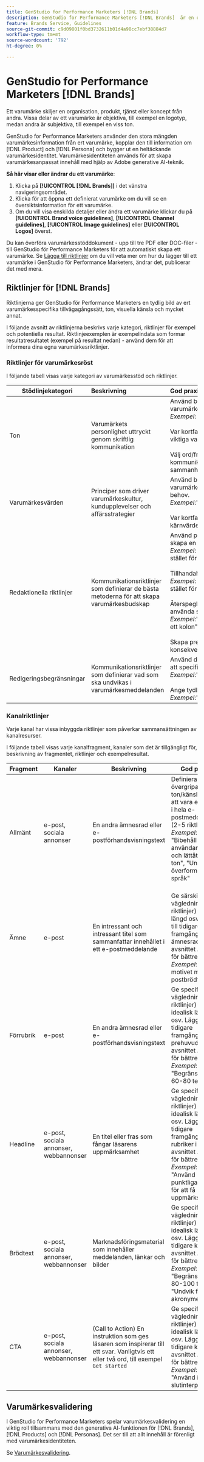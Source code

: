 ```yaml
---
title: GenStudio for Performance Marketers [!DNL Brands]
description: GenStudio for Performance Marketers [!DNL Brands]  är en omfattande samling varumärkesresurser - marknadsföringskopia, bilder, upplevelser med mera - som kan användas för att skapa varumärkesanpassat innehåll.
feature: Brands Service, Guidelines
source-git-commit: c9d09801f0bd3732611b01d4a98cc7ebf38884d7
workflow-type: tm+mt
source-wordcount: '792'
ht-degree: 0%

---
```



# GenStudio for Performance Marketers [!DNL Brands]

Ett varumärke skiljer en organisation, produkt, tjänst eller koncept från andra. Vissa delar av ett varumärke är objektiva, till exempel en logotyp, medan andra är subjektiva, till exempel en viss ton.

GenStudio for Performance Marketers använder den stora mängden varumärkesinformation från ert varumärke, kopplar den till information om [!DNL Product] och [!DNL Persona] och bygger ut en heltäckande varumärkesidentitet. Varumärkesidentiteten används för att skapa varumärkesanpassat innehåll med hjälp av Adobe generative AI-teknik.

**Så här visar eller ändrar du ett varumärke**:

1. Klicka på **[!UICONTROL [!DNL Brands]]** i det vänstra navigeringsområdet.
1. Klicka för att öppna ett definierat varumärke om du vill se en översiktsinformation för ett varumärke.
1. Om du vill visa enskilda detaljer eller ändra ett varumärke klickar du på **[!UICONTROL Brand voice guidelines]**, **[!UICONTROL Channel guidelines]**, **[!UICONTROL Image guidelines]** eller **[!UICONTROL Logos]** överst.

Du kan överföra varumärkesstöddokument - upp till tre PDF eller DOC-filer - till GenStudio för Performance Marketers för att automatiskt skapa ett varumärke. Se [Lägga till riktlinjer](add-guidelines.md) om du vill veta mer om hur du lägger till ett varumärke i GenStudio för Performance Marketers, ändrar det, publicerar det med mera.

## Riktlinjer för [!DNL Brands]

Riktlinjerna ger GenStudio för Performance Marketers en tydlig bild av ert varumärkesspecifika tillvägagångssätt, ton, visuella känsla och mycket annat.

I följande avsnitt av riktlinjerna beskrivs varje kategori, riktlinjer för exempel och potentiella resultat. Riktlinjeexemplen är exempelindata som formar resultatresultatet (exempel på resultat nedan) - använd dem för att informera dina egna varumärkesriktlinjer.

### Riktlinjer för varumärkesröst

I följande tabell visas varje kategori av varumärkesstöd och riktlinjer.

| Stödlinjekategori | Beskrivning | God praxis |
| ------------------| :---------- | :---------- |
| Ton | Varumärkets personlighet uttryckt genom skriftlig kommunikation | Använd beskrivande ord för att tydligt förmedla varumärkets känslor och ton. <br>_Exempel_: &quot;äkta&quot;, &quot;lekfull&quot;<br><br>Var kortfattad (3-6 riktlinjer) och fokusera på viktiga varumärkesattribut.<br><br>Välj ord/fraser som är konsekventa över alla kommunikationskanaler för att skapa en sammanhängande varumärkesidentitet. |
| Varumärkesvärden | Principer som driver varumärkeskultur, kundupplevelser och affärsstrategier | Använd beskrivande ord för att förmedla varumärkets uppdrag, vision och målgruppens behov. <br>_Exempel_:&quot;autenticitet&quot;,&quot;inspiration&quot;,&quot;progressiv&quot;<br><br>Var kortfattad (3-6 riktlinjer) och fokusera på kärnvärden/kärnteman. |
| Redaktionella riktlinjer | Kommunikationsriktlinjer som definierar de bästa metoderna för att skapa varumärkesbudskap | Använd positiva fraser (5-10 riktlinjer) för att skapa en stark grund.<br>_Exempel_: &quot;Använd enkelt, tillgängligt språk&quot; i stället för &quot;Undvik att använda jargon&quot;<br><br>Tillhandahåll tydlig och åtgärdbar vägledning. <br>_Exempel_: &quot;Behåll meningar under 20 ord&quot; i stället för &quot;Var kortfattad&quot;<br><br>Återspeglar ditt varumärkes stil, t.ex. genom att använda specifika syntaxinställningar. <br>_Exempel_:&quot;Använd ett långt tankstreck i stället för ett kolon&quot;,&quot;Använd skiftläge för mening&quot;<br><br>Skapa precisa riktlinjer som bibehåller en konsekvent layout för alla utdata. |
| Redigeringsbegränsningar | Kommunikationsriktlinjer som definierar vad som ska undvikas i varumärkesmeddelanden | Använd direkt negativ fras (5-10 riktlinjer) för att specificera vad som ska undvikas. <br>_Exempel_:&quot;Undvik att använda..&quot;<br><br>Ange tydlig och användbar vägledning. <br>_Exempel_:&quot;Undvik hetoriska frågor&quot; |

### Kanalriktlinjer

Varje kanal har vissa inbyggda riktlinjer som påverkar sammansättningen av kanalresurser.

I följande tabell visas varje kanalfragment, kanaler som det är tillgängligt för, beskrivning av fragmentet, riktlinjer och exempelresultat.

| Fragment | Kanaler | Beskrivning | God praxis |
| ------------------| --------- | --------- | -------- |
| Allmänt | e-post, sociala annonser | En andra ämnesrad eller e-postförhandsvisningstext | Definiera övergripande ton/känslor för att vara enhetliga i hela e-postmeddelandet (2-5 riktlinjer).<br>_Exempel_: &quot;Bibehåll en användarvänlig och lättåtkomlig ton&quot;, &quot;Undvik överformellt språk&quot;<br><br> |
| Ämne | e-post | En intressant och intressant titel som sammanfattar innehållet i ett e-postmeddelande | Ge särskild vägledning (2-5 riktlinjer) om ton, längd osv. Lägg till tidigare framgångsrika ämnesrader i avsnittet _Exempel_ för bättre kvalitet.<br>_Exempel_: &quot;Justera motivet med e-postbrödtext&quot; |
| Förrubrik | e-post | En andra ämnesrad eller e-postförhandsvisningstext | Ge specifik vägledning (2-5 riktlinjer) om ton, idealisk längd osv. Lägg till tidigare framgångsrika prehuvuden i avsnittet _Exempel_ för bättre kvalitet.<br>_Exempel_: &quot;Begränsa till 60-80 tecken&quot; |
| Headline | e-post, sociala annonser, webbannonser | En titel eller fras som fångar läsarens uppmärksamhet | Ge specifik vägledning (2-5 riktlinjer) om ton, idealisk längd osv. Lägg till tidigare framgångsrika rubriker i avsnittet _Exempel_ för bättre kvalitet.<br>_Exempel_: &quot;Använd punktliga satser för att få uppmärksamhet&quot; |
| Brödtext | e-post, sociala annonser, webbannonser | Marknadsföringsmaterial som innehåller meddelanden, länkar och bilder | Ge specifik vägledning (2-5 riktlinjer) om ton, idealisk längd osv. Lägg till en tidigare kopia i avsnittet _Exempel_ för bättre kvalitet.<br>_Exempel_: &quot;Begränsa till 80-100 tecken&quot;, &quot;Undvik för stora akronymer&quot; |
| CTA | e-post, sociala annonser, webbannonser | (Call to Action) En instruktion som ges läsaren som inspirerar till ett svar. Vanligtvis ett eller två ord, till exempel `Get started` | Ge specifik vägledning (2-5 riktlinjer) om ton, idealisk längd osv. Lägg till en tidigare kopia i avsnittet _Exempel_ för bättre kvalitet.<br>_Exempel_: &quot;Använd inte slutinterpunktion&quot; |

<!-- Not in M2.1 // ### Image guidelines

Images have certain inherent guidelines that influence image composition.

The following table shows each category of image guideline, description of the category, and example guideline entries.

You can create your own categories, like Photos, Product, or Illustration imagery, and provide detailed guidelines for each category.

| Guideline category    | Description | Guideline examples |
| ------------------ | :---------- | -------- |
|Composition    | Define objects, focal point, position, aspect ratio, framing, and depth-of-field | `Ensure images are visually punchy, Avoid dull colors/shading` |
| Background     | Set the stage by describing layouts, location, places | `Should be friendly and action-oriented` |
| Restrictions   | List requirements or avoidances | `Avoid political imagery or topics, Avoid black and gray imagery, Avoid images displaying extreme strife or stress` |
| Color and tone | Specify color or color theme, palette, color interpretation and accessibility | `Use bright and bold color palette, Ensure high contrast` |
| Lighting   | Describe how highlights and shadows affect different objects| `Use natural light, Avoid using shadows` |

![Image guidelines in GenStudio for Performance Marketers](/help/assets/image-guidelines.png){width="650" zoomable="yes"} 

### Logos

Add logos to your brand in the **[!UICONTROL Logos]** tab.

![Logo guidelines in GenStudio for Performance Marketers](/help/assets/logos.png){width="650" zoomable="yes"} -->

## Varumärkesvalidering

I GenStudio for Performance Marketers spelar varumärkesvalidering en viktig roll tillsammans med den generativa AI-funktionen för [!DNL Brands], [!DNL Products] och [!DNL Personas]. Det ser till att allt innehåll är förenligt med varumärkesidentiteten.

Se [Varumärkesvalidering](/help/user-guide/guidelines/brand-validation.md).
